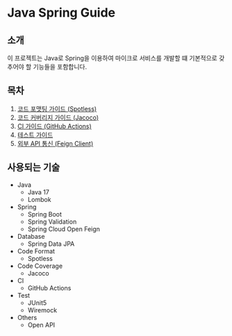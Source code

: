 # Java Spring Guide
## 소개
이 프로젝트는 Java로 Spring을 이용하여 마이크로 서비스를 개발할 떄 기본적으로 갖추어야 할 기능들을 포함합니다.
## 목차
1. [코드 포맷팅 가이드 (Spotless)](https://github.com/bum12ark/java-spring-guide/blob/cf9409870cec9d8b2b03921d6a8aa99c74d74fad/docs/markdown/spotless.md)
2. [코드 커버리지 가이드 (Jacoco)](https://github.com/bum12ark/java-spring-guide/blob/d9577eed1e553c875a3103d7033c1f3b9c35bb44/docs/markdown/code-coverage-jacoco.md)
3. [CI 가이드 (GitHub Actions)](https://github.com/bum12ark/java-spring-guide/blob/8a2f62113880e401ee9ceb12636abf692066d54b/docs/markdown/ci-github-actions.md)
4. [테스트 가이드](https://github.com/bum12ark/java-spring-guide/blob/8a2f62113880e401ee9ceb12636abf692066d54b/docs/markdown/test-guide.md)
5. [외부 API 통신 (Feign Client)](https://github.com/bum12ark/java-spring-guide/blob/7239281f91ee19e660eec5b1fa54fa5ba566c9ff/docs/markdown/openfeign.md)
## 사용되는 기술
- Java
  - Java 17
  - Lombok
- Spring
  - Spring Boot
  - Spring Validation
  - Spring Cloud Open Feign
- Database
  - Spring Data JPA
- Code Format
  - Spotless
- Code Coverage
  - Jacoco
- CI
  - GitHub Actions
- Test
  - JUnit5
  - Wiremock
- Others
  - Open API